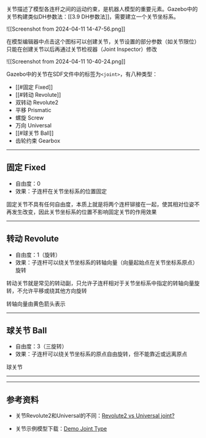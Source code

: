 关节描述了模型各连杆之间的运动约束，是机器人模型的重要元素。Gazebo中的关节构建类似DH参数法：[[3.9 DH参数法]]，需要建立一个关节坐标系。

![[Screenshot from 2024-04-11 14-47-56.png]]

在模型编辑器中点击这个图标可以创建关节，关节设置的部分参数（如关节限位）只能在创建关节以后再通过关节检视器（Joint Inspector）修改

![[Screenshot from 2024-04-11 10-40-24.png]]

Gazebo中的关节在SDF文件中的标签为`<joint>`，有八种类型：

+ [[#固定 Fixed]]
+ [[#转动 Revolute]]
+ 双转动 Revolute2
+ 平移 Prismatic
+ 螺旋 Screw
+ 万向 Universal
+ [[#球关节 Ball]]
+ 齿轮约束 Gearbox

---
## 固定 Fixed

+ 自由度：0
+ 效果：子连杆在关节坐标系的位置固定

固定关节不具有任何自由度，本质上就是将两个连杆铆接在一起，使其相对位姿不再发生改变，因此关节坐标系的位置不影响固定关节的作用效果

---
## 转动 Revolute

+ 自由度：1（旋转）
+ 效果：子连杆可以绕关节坐标系的转轴向量（向量起始点在关节坐标系原点）旋转

转动关节就是常见的转动副，只允许子连杆相对于关节坐标系中指定的转轴向量旋转，不允许平移或绕其他方向旋转

转轴向量由黄色箭头表示

---
## 球关节 Ball

+ 自由度：3（三旋转）
+ 效果：子连杆可以绕关节坐标系的原点自由旋转，但不能靠近或远离原点

球关节

---



---
## 参考资料

+ 关节Revolute2和Universal的不同：[Revolute2 vs Universal joint?](https://answers.gazebosim.org//question/26373/revolute2-vs-universal-joint/)

+ 关节示例模型下载：[Demo Joint Type](https://app.gazebosim.org/OpenRobotics/fuel/models/Demo%20Joint%20Types)
